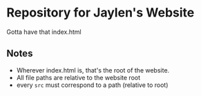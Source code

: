 # Repository for Jaylen's Website

Gotta have that index.html

## Notes

  * Wherever index.html is, that's the root of the website.
  * All file paths are relative to the website root
  * every `src` must correspond to a path (relative to root)
